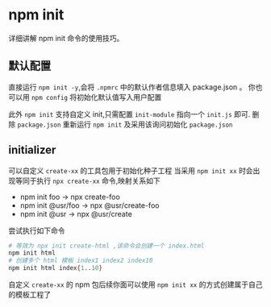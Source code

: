 # npm init
详细讲解 npm init 命令的使用技巧。


## 默认配置
直接运行 `npm init -y`,会将 `.npmrc` 中的默认作者信息填入 package.json 。
你也可以用 `npm config` 将初始化默认值写入用户配置

此外 `npm init` 支持自定义 init,只需配置 `init-module` 指向一个 `init.js` 即可.
删除 `package.json` 重新运行 `npm init` 及采用该询问初始化 `package.json`


## initializer
可以自定义 `create-xx` 的工具包用于初始化种子工程
当采用 `npm init xx` 时会出现等同于执行 `npx create-xx` 命令,映射关系如下

* npm init foo -> npx create-foo
* npm init @usr/foo -> npx @usr/create-foo
* npm init @usr -> npx @usr/create

尝试执行如下命令

```bash
# 等效为 npx init create-html ,该命令会创建一个 index.html
npm init html 
# 创建多个 html 模板 index1 index2 index10
npm init html index{1..10}
```

自定义 `create-xx` 的 npm 包后续你面可以使用 `npm init xx` 的方式创建属于自己的模板工程了